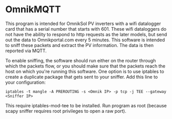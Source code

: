 # OmnikMQTT

This program is intended for OmnikSol PV inverters with a wifi datalogger card that has a serial number that starts with 601. These wifi dataloggers do not have the ability to respond to http requests as the later models, but send out the data to Omnikportal.com every 5 minutes. This software is intended to sniff these packets and extract the PV information. The data is then reported via MQTT.

To enable sniffing, the software should run either on the router through which the packets flow, or you should make sure that the packets reach the host on which you're running this software. One option is to use iptables to create a duplicate package that gets sent to your sniffer. Add this line to your configuration: 
```
iptables -t mangle -A PREROUTING -s <Omnik IP> -p tcp -j TEE --gateway <Sniffer IP>
```

This require iptables-mod-tee to be installed.
Run program as root (because scapy sniffer requires root privileges to open a raw port).
